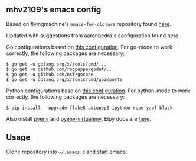 
## mhv2109's emacs config

Based on flyingmachine's `emacs-for-clojure` repository found [here](https://github.com/flyingmachine/emacs-for-clojure).

Updated with suggestions from aaronbedra's configuration found [here](http://aaronbedra.com/emacs.d/#languages).

Go configurations based on [this configuration](https://johnsogg.github.io/emacs-golang).
For go-mode to work correctly, the following packages are necessary:
```
$ go get -u golang.org/x/tools/cmd/...
$ go get -u github.com/rogpeppe/godef/...
$ go get -u github.com/nsf/gocode
$ go get -u golang.org/x/tools/cmd/goimports
```

Python configurations base on [this configuration](https://realpython.com/emacs-the-best-python-editor/).
For python-mode to work correctly, the following packages are necessary:
```
$ pip install --upgrade flake8 autopep8 ipython rope yapf black
```
Also install [pyenv](https://github.com/pyenv/pyenv) and [pyenv-virtualenv](https://github.com/pyenv/pyenv-virtualenv).
Elpy docs are [here](https://elpy.readthedocs.io/en/latest/).


## Usage
Clone repository into `~/.emacs.d` and start emacs.